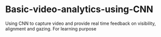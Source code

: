 # Basic-video-analytics-using-CNN
Using CNN to capture video and provide real time feedback on visibility, alignment and gazing. For learning purpose
